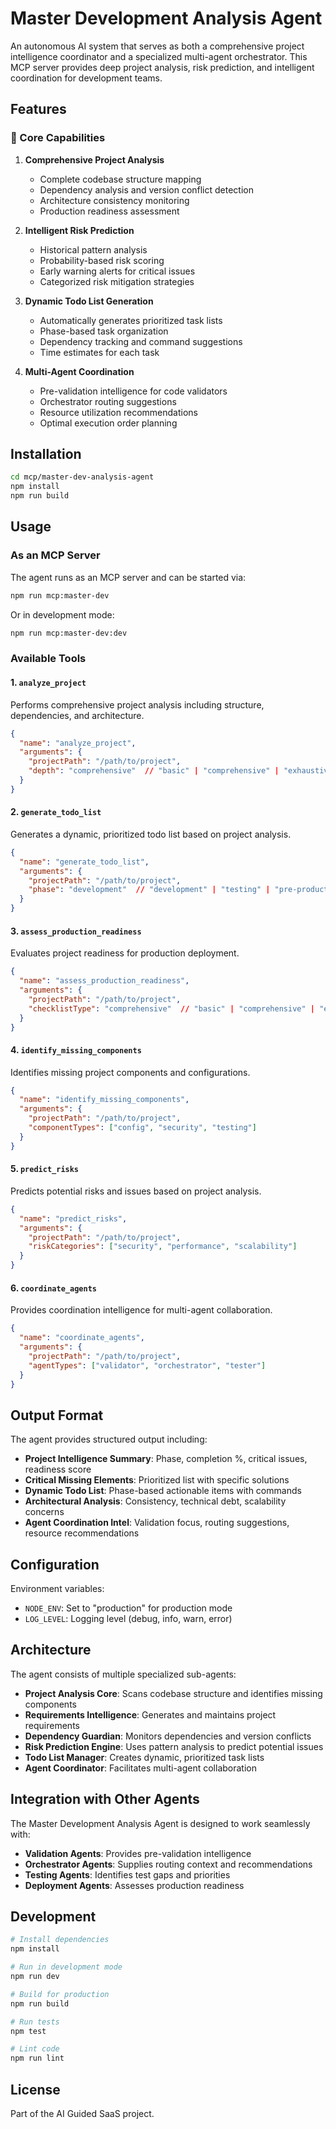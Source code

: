# Master Development Analysis Agent

An autonomous AI system that serves as both a comprehensive project intelligence coordinator and a specialized multi-agent orchestrator. This MCP server provides deep project analysis, risk prediction, and intelligent coordination for development teams.

## Features

### 🎯 Core Capabilities

1. **Comprehensive Project Analysis**
   - Complete codebase structure mapping
   - Dependency analysis and version conflict detection
   - Architecture consistency monitoring
   - Production readiness assessment

2. **Intelligent Risk Prediction**
   - Historical pattern analysis
   - Probability-based risk scoring
   - Early warning alerts for critical issues
   - Categorized risk mitigation strategies

3. **Dynamic Todo List Generation**
   - Automatically generates prioritized task lists
   - Phase-based task organization
   - Dependency tracking and command suggestions
   - Time estimates for each task

4. **Multi-Agent Coordination**
   - Pre-validation intelligence for code validators
   - Orchestrator routing suggestions
   - Resource utilization recommendations
   - Optimal execution order planning

## Installation

```bash
cd mcp/master-dev-analysis-agent
npm install
npm run build
```

## Usage

### As an MCP Server

The agent runs as an MCP server and can be started via:

```bash
npm run mcp:master-dev
```

Or in development mode:

```bash
npm run mcp:master-dev:dev
```

### Available Tools

#### 1. `analyze_project`
Performs comprehensive project analysis including structure, dependencies, and architecture.

```json
{
  "name": "analyze_project",
  "arguments": {
    "projectPath": "/path/to/project",
    "depth": "comprehensive"  // "basic" | "comprehensive" | "exhaustive"
  }
}
```

#### 2. `generate_todo_list`
Generates a dynamic, prioritized todo list based on project analysis.

```json
{
  "name": "generate_todo_list",
  "arguments": {
    "projectPath": "/path/to/project",
    "phase": "development"  // "development" | "testing" | "pre-production" | "production"
  }
}
```

#### 3. `assess_production_readiness`
Evaluates project readiness for production deployment.

```json
{
  "name": "assess_production_readiness",
  "arguments": {
    "projectPath": "/path/to/project",
    "checklistType": "comprehensive"  // "basic" | "comprehensive" | "enterprise"
  }
}
```

#### 4. `identify_missing_components`
Identifies missing project components and configurations.

```json
{
  "name": "identify_missing_components",
  "arguments": {
    "projectPath": "/path/to/project",
    "componentTypes": ["config", "security", "testing"]
  }
}
```

#### 5. `predict_risks`
Predicts potential risks and issues based on project analysis.

```json
{
  "name": "predict_risks",
  "arguments": {
    "projectPath": "/path/to/project",
    "riskCategories": ["security", "performance", "scalability"]
  }
}
```

#### 6. `coordinate_agents`
Provides coordination intelligence for multi-agent collaboration.

```json
{
  "name": "coordinate_agents",
  "arguments": {
    "projectPath": "/path/to/project",
    "agentTypes": ["validator", "orchestrator", "tester"]
  }
}
```

## Output Format

The agent provides structured output including:

- **Project Intelligence Summary**: Phase, completion %, critical issues, readiness score
- **Critical Missing Elements**: Prioritized list with specific solutions
- **Dynamic Todo List**: Phase-based actionable items with commands
- **Architectural Analysis**: Consistency, technical debt, scalability concerns
- **Agent Coordination Intel**: Validation focus, routing suggestions, resource recommendations

## Configuration

Environment variables:
- `NODE_ENV`: Set to "production" for production mode
- `LOG_LEVEL`: Logging level (debug, info, warn, error)

## Architecture

The agent consists of multiple specialized sub-agents:

- **Project Analysis Core**: Scans codebase structure and identifies missing components
- **Requirements Intelligence**: Generates and maintains project requirements
- **Dependency Guardian**: Monitors dependencies and version conflicts
- **Risk Prediction Engine**: Uses pattern analysis to predict potential issues
- **Todo List Manager**: Creates dynamic, prioritized task lists
- **Agent Coordinator**: Facilitates multi-agent collaboration

## Integration with Other Agents

The Master Development Analysis Agent is designed to work seamlessly with:

- **Validation Agents**: Provides pre-validation intelligence
- **Orchestrator Agents**: Supplies routing context and recommendations
- **Testing Agents**: Identifies test gaps and priorities
- **Deployment Agents**: Assesses production readiness

## Development

```bash
# Install dependencies
npm install

# Run in development mode
npm run dev

# Build for production
npm run build

# Run tests
npm test

# Lint code
npm run lint
```

## License

Part of the AI Guided SaaS project.